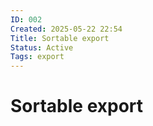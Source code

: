 ```yaml
---
ID: 002
Created: 2025-05-22 22:54
Title: Sortable export
Status: Active
Tags: export
---
```


# Sortable export
